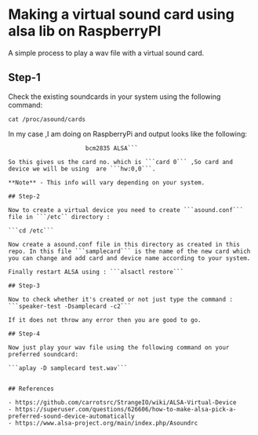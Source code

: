 # Making a virtual sound card using alsa lib on RaspberryPI
A simple process to play a wav file with a virtual sound card. 

## Step-1

Check the existing soundcards in your system using the following command:
 
```cat /proc/asound/cards```

In my case ,I am doing on RaspberryPi and output looks like the following:

```0 [ALSA           ]: bcm2835_alsa - bcm2835 ALSA
                      bcm2835 ALSA```

So this gives us the card no. which is ```card 0``` ,So card and device we will be using  are ```hw:0,0```.

**Note** - This info will vary depending on your system.

## Step-2

Now to create a virtual device you need to create ```asound.conf``` file in ```/etc`` directory :

```cd /etc```

Now create a asound.conf file in this directory as created in this repo. In this file ```samplecard``` is the name of the new card which you can change and add card and device name according to your system.

Finally restart ALSA using : ```alsactl restore```

## Step-3

Now to check whether it's created or not just type the command : ```speaker-test -Dsamplecard -c2```

If it does not throw any error then you are good to go.

## Step-4

Now just play your wav file using the following command on your preferred soundcard:

```aplay -D samplecard test.wav```


## References

- https://github.com/carrotsrc/StrangeIO/wiki/ALSA-Virtual-Device
- https://superuser.com/questions/626606/how-to-make-alsa-pick-a-preferred-sound-device-automatically
- https://www.alsa-project.org/main/index.php/Asoundrc

